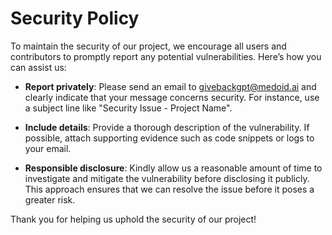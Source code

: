 # Security Policy

To maintain the security of our project, we encourage all users and contributors to promptly report any potential vulnerabilities. Here’s how you can assist us:

- **Report privately**: Please send an email to [givebackgpt@medoid.ai](mailto:givebackgpt@medoid.ai) and clearly indicate that your message concerns security. For instance, use a subject line like "Security Issue - Project Name".

- **Include details**: Provide a thorough description of the vulnerability. If possible, attach supporting evidence such as code snippets or logs to your email.

- **Responsible disclosure**: Kindly allow us a reasonable amount of time to investigate and mitigate the vulnerability before disclosing it publicly. This approach ensures that we can resolve the issue before it poses a greater risk.

Thank you for helping us uphold the security of our project!
